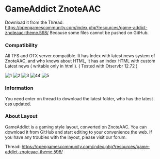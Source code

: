 # GameAddict ZnoteAAC

Download it from the Thread: https://opengamescommunity.com/index.php?resources/game-addict-znoteaac-theme.598/
Because some files cannot be pushed on GitHub.

### Compatibility

All TFS and OTX server compatible.
It has Index with latest news system of ZnoteAAC, and who knows about HTML, it has an index HTML with custom Latest news ( writable only in html ).
( Tested with Otservbr 12.72 )

![1](https://user-images.githubusercontent.com/89811188/153295193-36bd48cb-e652-43f9-8b23-21290347ddb3.png)
![2](https://user-images.githubusercontent.com/89811188/153295199-df7bf57c-a03d-4562-aef8-757366886112.png)
![3](https://user-images.githubusercontent.com/89811188/153295208-aefbffff-bc9d-4f6c-aaa8-8a7fe9c85bc2.png)
![44](https://user-images.githubusercontent.com/89811188/153295214-bd11c886-c780-4cbc-bb6c-199efc38232f.png)
![5](https://user-images.githubusercontent.com/89811188/153295220-fac13545-4de3-4d2c-8da1-b05f2ce284f1.png)

### Information
You need enter on thread to download the latest folder, who has the latest css updated.

### About Layout

GameAddict is a gaming style layout, converted on ZnoteAAC.
You can download it from GitHub and start editing to your convenience the web.
If you have any troubles with the layout, please visit our forum.

Thread: https://opengamescommunity.com/index.php?resources/game-addict-znoteaac-theme.598/

